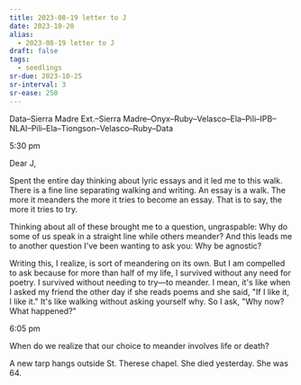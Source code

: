 ```yaml
---
title: 2023-08-19 letter to J
date: 2023-10-20
alias:
  - 2023-08-19 letter to J
draft: false
tags:
  - seedlings
sr-due: 2023-10-25
sr-interval: 3
sr-ease: 250
---
```

Data–Sierra Madre Ext.–Sierra Madre–Onyx–Ruby–Velasco–Ela–Pili–IPB–NLAI–Pili–Ela–Tiongson–Velasco–Ruby–Data

5:30 pm

Dear J,

Spent the entire day thinking about lyric essays and it led me to this walk. There is a fine line separating walking and writing. An essay is a walk. The more it meanders the more it tries to become an essay. That is to say, the more it tries to try.

Thinking about all of these brought me to a question, ungraspable: Why do some of us speak in a straight line while others meander? And this leads me to another question I've been wanting to ask you: Why be agnostic?

Writing this, I realize, is sort of meandering on its own. But I am compelled to ask because for more than half of my life, I survived without any need for poetry. I survived without needing to try—to meander. I mean, it's like when I asked my friend the other day if she reads poems and she said, "If I like it, I like it." It's like walking without asking yourself why. So I ask, "Why now? What happened?"

6:05 pm

When do we realize that our choice to meander involves life or death?

A new tarp hangs outside St. Therese chapel. She died yesterday. She was 64.